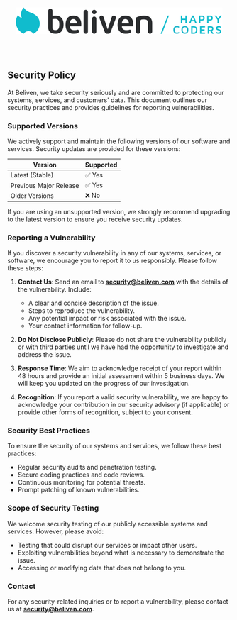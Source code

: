 <br>
<p align="center"><img src="./assets/logo.svg?sanitize=true" /></p>
<br>

<br />

## Security Policy

At Beliven, we take security seriously and are committed to protecting our systems, services, and customers' data. This document outlines our security practices and provides guidelines for reporting vulnerabilities.

### Supported Versions

We actively support and maintain the following versions of our software and services. Security updates are provided for these versions:

| Version       | Supported          |
|---------------|--------------------|
| Latest (Stable) | ✅ Yes            |
| Previous Major Release | ✅ Yes     |
| Older Versions | ❌ No             |

If you are using an unsupported version, we strongly recommend upgrading to the latest version to ensure you receive security updates.

### Reporting a Vulnerability

If you discover a security vulnerability in any of our systems, services, or software, we encourage you to report it to us responsibly. Please follow these steps:

1. **Contact Us**: Send an email to **security@beliven.com** with the details of the vulnerability. Include:
   - A clear and concise description of the issue.
   - Steps to reproduce the vulnerability.
   - Any potential impact or risk associated with the issue.
   - Your contact information for follow-up.

2. **Do Not Disclose Publicly**: Please do not share the vulnerability publicly or with third parties until we have had the opportunity to investigate and address the issue.

3. **Response Time**: We aim to acknowledge receipt of your report within 48 hours and provide an initial assessment within 5 business days. We will keep you updated on the progress of our investigation.

4. **Recognition**: If you report a valid security vulnerability, we are happy to acknowledge your contribution in our security advisory (if applicable) or provide other forms of recognition, subject to your consent.

### Security Best Practices

To ensure the security of our systems and services, we follow these best practices:
- Regular security audits and penetration testing.
- Secure coding practices and code reviews.
- Continuous monitoring for potential threats.
- Prompt patching of known vulnerabilities.

### Scope of Security Testing

We welcome security testing of our publicly accessible systems and services. However, please avoid:
- Testing that could disrupt our services or impact other users.
- Exploiting vulnerabilities beyond what is necessary to demonstrate the issue.
- Accessing or modifying data that does not belong to you.

### Contact

For any security-related inquiries or to report a vulnerability, please contact us at **security@beliven.com**.
